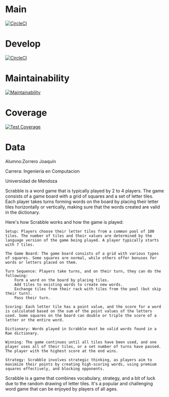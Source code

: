 # Main 
[![CircleCI](https://dl.circleci.com/status-badge/img/gh/um-computacion-tm/scrabble-2023-ZorreroJoako/tree/main.svg?style=svg)](https://dl.circleci.com/status-badge/redirect/gh/um-computacion-tm/scrabble-2023-ZorreroJoako/tree/main)

# Develop
[![CircleCI](https://dl.circleci.com/status-badge/img/gh/um-computacion-tm/scrabble-2023-ZorreroJoako/tree/develop.svg?style=svg)](https://dl.circleci.com/status-badge/redirect/gh/um-computacion-tm/scrabble-2023-ZorreroJoako/tree/develop)

# Maintainability 
[![Maintainability](https://api.codeclimate.com/v1/badges/41aa92aea8dc9d4ec121/maintainability)](https://codeclimate.com/github/um-computacion-tm/scrabble-2023-ZorreroJoako/maintainability)

# Coverage
[![Test Coverage](https://api.codeclimate.com/v1/badges/41aa92aea8dc9d4ec121/test_coverage)](https://codeclimate.com/github/um-computacion-tm/scrabble-2023-ZorreroJoako/test_coverage)

# Data

Alumno:Zorrero Joaquín

Carrera: Ingeniería en Computacion

Universidad de Mendoza

Scrabble is a word game that is typically played by 2 to 4 players. The game consists of a game board with a grid of squares and a set of letter tiles. Each player takes turns forming words on the board by placing their letter tiles horizontally or vertically, making sure that the words created are valid in the dictionary.

Here's how Scrabble works and how the game is played:

    Setup: Players choose their letter tiles from a common pool of 100 tiles. The number of tiles and their values are determined by the language version of the game being played. A player typically starts with 7 tiles.

    The Game Board: The game board consists of a grid with various types of squares. Some squares are normal, while others offer bonuses for words or letters placed on them.

    Turn Sequence: Players take turns, and on their turn, they can do the following:
        Form a word on the board by placing tiles.
        Add tiles to existing words to create new words.
        Exchange tiles from their rack with tiles from the pool (but skip their turn).
        Pass their turn.

    Scoring: Each letter tile has a point value, and the score for a word is calculated based on the sum of the point values of the letters used. Some squares on the board can double or triple the score of a letter or the entire word.

    Dictionary: Words played in Scrabble must be valid words found in a Rae dictionary.

    Winning: The game continues until all tiles have been used, and one player uses all of their tiles, or a set number of turns have passed. The player with the highest score at the end wins.

    Strategy: Scrabble involves strategic thinking, as players aim to maximize their points by creating high-scoring words, using premium squares effectively, and blocking opponents.

Scrabble is a game that combines vocabulary, strategy, and a bit of luck due to the random drawing of letter tiles. It's a popular and challenging word game that can be enjoyed by players of all ages.